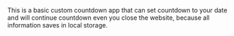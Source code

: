 This is a basic custom countdown app that can set countdown to your date and will continue countdown even you close the website, because all information saves in local storage.
